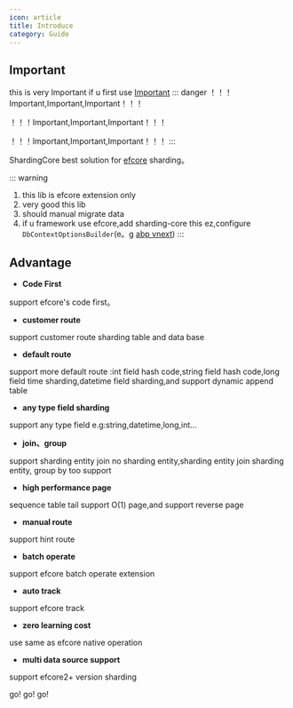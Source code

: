 ```yaml
---
icon: article
title: Introduce
category: Guide
---
```


## Important
this is very Important if u first use [Important](/sharding-core-doc/en/important)
::: danger
！！！Important,Important,Important！！！

！！！Important,Important,Important！！！

！！！Important,Important,Important！！！
:::

ShardingCore best solution for [efcore](https://github.com/dotnet/efcore) sharding。

::: warning 
1. this lib is efcore extension only
2. very good this lib
3. should manual migrate data
4. if u framework use efcore,add sharding-core this ez,configure `DbContextOptionsBuilder`(e。g [abp vnext](https://github.com/abpframework/abp))
:::



## Advantage
* **Code First**

support efcore's code first。

* **customer route**

support customer route sharding table and data base

* **default route**

support more default route :int field hash code,string field hash code,long field time sharding,datetime field sharding,and support dynamic append table

* **any type field sharding**

support any type field e.g:string,datetime,long,int...

* **join、group**

support sharding entity join no sharding entity,sharding entity join sharding entity, group by too support

* **high performance page**

sequence table tail support O(1) page,and support reverse page

* **manual route**

support hint route

* **batch operate**

support efcore batch operate extension

* **auto track**

support efcore track

* **zero learning cost**

use same as efcore native operation

* **multi data source support**

support efcore2+ version sharding


go!  go!  go!